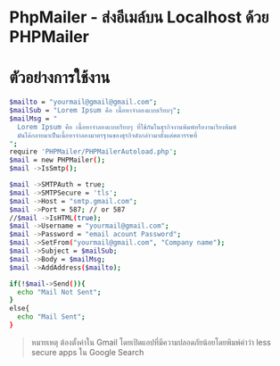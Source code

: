 # PhpMailer - ส่งอีเมล์บน Localhost ด้วย PHPMailer
# ตัวอย่างการใช้งาน
```sh
$mailto = "yourmail@gmail@gmail.com";
$mailSub = "Lorem Ipsum คือ เนื้อหาจำลองแบบเรียบๆ";
$mailMsg = "
  Lorem Ipsum คือ เนื้อหาจำลองแบบเรียบๆ ที่ใช้กันในธุรกิจงานพิมพ์หรืองานเรียงพิมพ์ 
  มันได้กลายมาเป็นเนื้อหาจำลองมาตรฐานของธุรกิจดังกล่าวมาตั้งแต่ศตวรรษที่
";
require 'PHPMailer/PHPMailerAutoload.php';
$mail = new PHPMailer();
$mail ->IsSmtp();

$mail ->SMTPAuth = true;
$mail ->SMTPSecure = 'tls';
$mail ->Host = "smtp.gmail.com";
$mail ->Port = 587; // or 587
//$mail ->IsHTML(true);
$mail ->Username = "yourmail@gmail.com";
$mail ->Password = "email acount Password";
$mail ->SetFrom("yourmail@gmail.com", "Company name");
$mail ->Subject = $mailSub;
$mail ->Body = $mailMsg;
$mail ->AddAddress($mailto);

if(!$mail->Send()){
  echo "Mail Not Sent";
}
else{
  echo "Mail Sent";
}
```

> หมายเหตุ
> ต้องตั้งค่าใน Gmail โดยเปิดแอปที่มีความปลอดภัยน้อยโดยพิมพ์คำว่า less secure apps ใน Google Search
